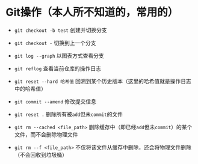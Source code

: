 # Git操作（本人所不知道的，常用的）

* `git checkout -b test` 创建并切换分支

* `git checkout -` 切换到上一个分支

* `git log --graph` 以图表方式查看分支

* `git reflog` 查看当前仓库的操作日志

* `git reset --hard 哈希值` 回溯到某个历史版本（这里的哈希值就是操作日志中的哈希值）

* `git commit --amend` 修改提交信息

* `git reset .` 删除所有被`add`但未`commit`的文件

* `git rm --cached <file_path>` 删除缓存中（即已经`add`但未`commit`）的某个文件，而不会删除物理文件

* `git rm --f <file_path>` 不仅将该文件从缓存中删除，还会将物理文件删除（不会回收到垃圾桶）
